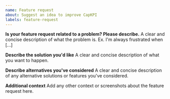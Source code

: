 ```yaml
---
name: Feature request
about: Suggest an idea to improve CapKPI
labels: feature-request
---
```


<!--
Welcome to CapKPI issue tracker! Before creating an issue, please heed the following:

1. This tracker should only be used to report bugs and request features / enhancements to CapKPI
    - For questions and general support, checkout the manual https://capkpi.com/docs/user/manual/en or use https://discuss.capkpi.com
    - For documentation issues, refer to https://github.com/finergyrs/capkpi_com
2. Use the search function before creating a new issue. Duplicates will be closed and directed to
   the original discussion.
3. When making a feature request, make sure to be as verbose as possible. The better you convey your message, the     greater the drive to make it happen.
-->

**Is your feature request related to a problem? Please describe.**
A clear and concise description of what the problem is. Ex. I'm always frustrated when [...]

**Describe the solution you'd like**
A clear and concise description of what you want to happen.

**Describe alternatives you've considered**
A clear and concise description of any alternative solutions or features you've considered.

**Additional context**
Add any other context or screenshots about the feature request here.
